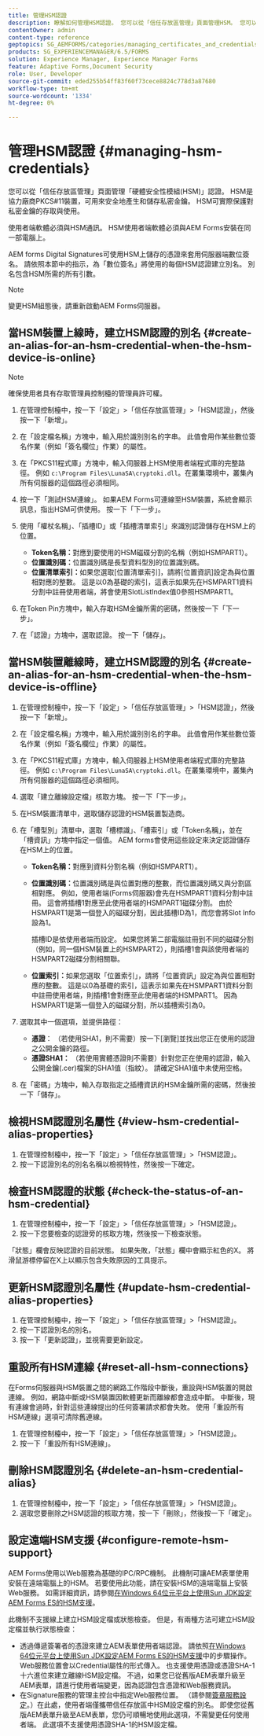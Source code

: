 ```yaml
---
title: 管理HSM認證
description: 瞭解如何管理HSM認證。 您可以從「信任存放區管理」頁面管理HSM。 您可以檢視、檢查、更新、重設和刪除HSM元件。
contentOwner: admin
content-type: reference
geptopics: SG_AEMFORMS/categories/managing_certificates_and_credentials
products: SG_EXPERIENCEMANAGER/6.5/FORMS
solution: Experience Manager, Experience Manager Forms
feature: Adaptive Forms,Document Security
role: User, Developer
source-git-commit: eded255b54ff83f60f73cece8824c778d3a87680
workflow-type: tm+mt
source-wordcount: '1334'
ht-degree: 0%

---
```


# 管理HSM認證 {#managing-hsm-credentials}

您可以從「信任存放區管理」頁面管理「硬體安全性模組(HSM)」認證。 HSM是協力廠商PKCS#11裝置，可用來安全地產生和儲存私密金鑰。 HSM可實際保護對私密金鑰的存取與使用。

使用者端軟體必須與HSM通訊。 HSM使用者端軟體必須與AEM Forms安裝在同一部電腦上。

AEM forms Digital Signatures可使用HSM上儲存的憑證來套用伺服器端數位簽名。 請依照本節中的指示，為「數位簽名」將使用的每個HSM認證建立別名。 別名包含HSM所需的所有引數。

>[!NOTE]
>
>變更HSM組態後，請重新啟動AEM Forms伺服器。

## 當HSM裝置上線時，建立HSM認證的別名 {#create-an-alias-for-an-hsm-credential-when-the-hsm-device-is-online}

>[!NOTE]
> 
> 確保使用者具有存取管理員控制檯的管理員許可權。

1. 在管理控制檯中，按一下「設定」>「信任存放區管理」>「HSM認證」，然後按一下「新增」。
1. 在「設定檔名稱」方塊中，輸入用於識別別名的字串。 此值會用作某些數位簽名作業（例如「簽名欄位」作業）的屬性。
1. 在「PKCS11程式庫」方塊中，輸入伺服器上HSM使用者端程式庫的完整路徑。 例如 `c:\Program Files\LunaSA\cryptoki.dll`。在叢集環境中，叢集內所有伺服器的這個路徑必須相同。
1. 按一下「測試HSM連線」。 如果AEM Forms可連線至HSM裝置，系統會顯示訊息，指出HSM可供使用。 按一下「下一步」。
1. 使用「權杖名稱」、「插槽ID」或「插槽清單索引」來識別認證儲存在HSM上的位置。

   * **Token名稱：**&#x200B;對應到要使用的HSM磁碟分割的名稱（例如HSMPART1）。
   * **位置識別碼：**&#x200B;位置識別碼是長型資料型別的位置識別碼。
   * **位置清單索引：**&#x200B;如果您選取[位置清單索引]，請將[位置資訊]設定為與位置相對應的整數。 這是以0為基礎的索引，這表示如果先在HSMPART1資料分割中註冊使用者端，將會使用SlotListIndex值0參照HSMPART1。

1. 在Token Pin方塊中，輸入存取HSM金鑰所需的密碼，然後按一下「下一步」。
1. 在「認證」方塊中，選取認證。 按一下「儲存」。

## 當HSM裝置離線時，建立HSM認證的別名 {#create-an-alias-for-an-hsm-credential-when-the-hsm-device-is-offline}

1. 在管理控制檯中，按一下「設定」>「信任存放區管理」>「HSM認證」，然後按一下「新增」。
1. 在「設定檔名稱」方塊中，輸入用於識別別名的字串。 此值會用作某些數位簽名作業（例如「簽名欄位」作業）的屬性。
1. 在「PKCS11程式庫」方塊中，輸入伺服器上HSM使用者端程式庫的完整路徑。 例如 `c:\Program Files\LunaSA\cryptoki.dll`。在叢集環境中，叢集內所有伺服器的這個路徑必須相同。
1. 選取「建立離線設定檔」核取方塊。 按一下「下一步」。
1. 在HSM裝置清單中，選取儲存認證的HSM裝置製造商。
1. 在「槽型別」清單中，選取「槽標識」、「槽索引」或「Token名稱」，並在「槽資訊」方塊中指定一個值。 AEM forms會使用這些設定來決定認證儲存在HSM上的位置。

   * **Token名稱：**&#x200B;對應到資料分割名稱（例如HSMPART1）。
   * **位置識別碼：**&#x200B;位置識別碼是與位置對應的整數，而位置識別碼又與分割區相對應。 例如，使用者端(Forms伺服器)會先在HSMPART1資料分割中註冊。 這會將插槽1對應至此使用者端的HSMPART1磁碟分割。 由於HSMPART1是第一個登入的磁碟分割，因此插槽ID為1，而您會將Slot Info設為1。

     插槽ID是依使用者端而設定。 如果您將第二部電腦註冊到不同的磁碟分割（例如，同一個HSM裝置上的HSMPART2），則插槽1會與該使用者端的HSMPART2磁碟分割相關聯。

   * **位置索引：**&#x200B;如果您選取「位置索引」，請將「位置資訊」設定為與位置相對應的整數。 這是以0為基礎的索引，這表示如果先在HSMPART1資料分割中註冊使用者端，則插槽1會對應至此使用者端的HSMPART1。 因為HSMPART1是第一個登入的磁碟分割，所以插槽索引為0。

1. 選取其中一個選項，並提供路徑：

   * **憑證**： （若使用SHA1，則不需要）按一下[瀏覽]並找出您正在使用的認證之公開金鑰的路徑。
   * **憑證SHA1：** （若使用實體憑證則不需要）針對您正在使用的認證，輸入公開金鑰(.cer)檔案的SHA1值（指紋）。 請確定SHA1值中未使用空格。

1. 在「密碼」方塊中，輸入存取指定之插槽資訊的HSM金鑰所需的密碼，然後按一下「儲存」。

## 檢視HSM認證別名屬性 {#view-hsm-credential-alias-properties}

1. 在管理控制檯中，按一下「設定」>「信任存放區管理」>「HSM認證」。
1. 按一下認證別名的別名名稱以檢視特性，然後按一下確定。

## 檢查HSM認證的狀態 {#check-the-status-of-an-hsm-credential}

1. 在管理控制檯中，按一下「設定」>「信任存放區管理」>「HSM認證」。
1. 按一下您要檢查的認證旁的核取方塊，然後按一下檢查狀態。

「狀態」欄會反映認證的目前狀態。 如果失敗，「狀態」欄中會顯示紅色的X。 將滑鼠游標停留在X上以顯示包含失敗原因的工具提示。

## 更新HSM認證別名屬性 {#update-hsm-credential-alias-properties}

1. 在管理控制檯中，按一下「設定」>「信任存放區管理」>「HSM認證」。
1. 按一下認證別名的別名。
1. 按一下「更新認證」，並視需要更新設定。

## 重設所有HSM連線 {#reset-all-hsm-connections}

在Forms伺服器與HSM裝置之間的網路工作階段中斷後，重設與HSM裝置的開啟連線。 例如，網路中斷或HSM裝置因軟體更新而離線都會造成中斷。 中斷後，現有連線會過時，針對這些連線提出的任何簽署請求都會失敗。 使用「重設所有HSM連線」選項可清除舊連線。

1. 在管理控制檯中，按一下「設定」>「信任存放區管理」>「HSM認證」。
1. 按一下「重設所有HSM連線」。

## 刪除HSM認證別名 {#delete-an-hsm-credential-alias}

1. 在管理控制檯中，按一下「設定」>「信任存放區管理」>「HSM認證」。
1. 選取您要刪除之HSM認證的核取方塊，按一下「刪除」，然後按一下「確定」。

## 設定遠端HSM支援 {#configure-remote-hsm-support}

AEM Forms使用以Web服務為基礎的IPC/RPC機制。 此機制可讓AEM表單使用安裝在遠端電腦上的HSM。 若要使用此功能，請在安裝HSM的遠端電腦上安裝Web服務。 如需詳細資訊，請參閱[在Windows 64位元平台上使用Sun JDK設定AEM Forms ES的HSM支援](https://kb2.adobe.com/cps/808/cpsid_80835.html)。

此機制不支援線上建立HSM設定檔或狀態檢查。 但是，有兩種方法可建立HSM設定檔並執行狀態檢查：

* 透過傳遞簽署者的憑證來建立AEM表單使用者端認證。 請依照[在Windows 64位元平台上使用Sun JDK設定AEM Forms ES的HSM支援](https://kb2.adobe.com/cps/808/cpsid_80835.html)中的步驟操作。 Web服務位置會以Credential屬性的形式傳入。 也支援使用憑證或憑證SHA-1十六進位來建立離線HSM設定檔。 不過，如果您已從舊版AEM表單升級至AEM表單，請進行使用者端變更，因為認證包含憑證和Web服務資訊。
* 在Signature服務的管理主控台中指定Web服務位置。 （請參閱[簽章服務設定](/help/forms/using/admin-help/configure-service-settings.md#signature-service-settings)。）在此處，使用者端僅攜帶信任存放區中HSM設定檔的別名。 即使您從舊版AEM表單升級至AEM表單，您仍可順暢地使用此選項，不需變更任何使用者端。 此選項不支援使用憑證SHA-1的HSM設定檔。
